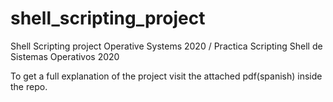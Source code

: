 # shell_scripting_project
Shell Scripting project Operative Systems 2020 / Practica Scripting Shell de Sistemas Operativos 2020

To get a full explanation of the project visit the attached pdf(spanish) inside the repo. 
